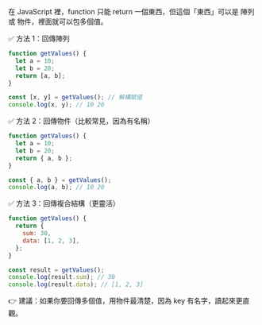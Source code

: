 在 JavaScript 裡，function 只能 return 一個東西，但這個「東西」可以是 陣列 或 物件，裡面就可以包多個值。

✅ 方法 1：回傳陣列

```js
function getValues() {
  let a = 10;
  let b = 20;
  return [a, b];
}

const [x, y] = getValues(); // 解構賦值
console.log(x, y); // 10 20
```

✅ 方法 2：回傳物件（比較常見，因為有名稱）

```js
function getValues() {
  let a = 10;
  let b = 20;
  return { a, b };
}

const { a, b } = getValues();
console.log(a, b); // 10 20
```

✅ 方法 3：回傳複合結構（更靈活）

```js
function getValues() {
  return {
    sum: 30,
    data: [1, 2, 3],
  };
}

const result = getValues();
console.log(result.sum); // 30
console.log(result.data); // [1, 2, 3]
```

👉 建議：如果你要回傳多個值，用物件最清楚，因為 key 有名字，讀起來更直觀。
